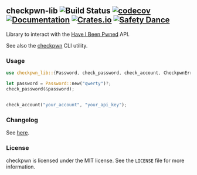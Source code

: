 ## checkpwn-lib ![Build Status](https://travis-ci.org/brycx/checkpwn-lib.svg?branch=main) [![codecov](https://codecov.io/gh/brycx/checkpwn-lib/branch/main/graph/badge.svg)](https://codecov.io/gh/brycx/checkpwn-lib) [![Documentation](https://docs.rs/checkpwn-lib/badge.svg)](https://docs.rs/checkpwn-lib/) [![Crates.io](https://img.shields.io/crates/v/checkpwn-lib.svg)](https://crates.io/crates/checkpwn-lib) [![Safety Dance](https://img.shields.io/badge/unsafe-forbidden-success.svg)](https://github.com/rust-secure-code/safety-dance/)
Library to interact with the [Have I Been Pwned](https://haveibeenpwned.com/) API.

See also the [checkpwn](https://github.com/brycx/checkpwn) CLI utility.

### Usage
```rust
use checkpwn_lib::{Password, check_password, check_account, CheckpwnError};

let password = Password::new("qwerty")?;
check_password(&password);


check_account("your_account", "your_api_key");
```

### Changelog

See [here](https://github.com/brycx/checkpwn-lib/releases).

### License
checkpwn is licensed under the MIT license. See the `LICENSE` file for more information.
